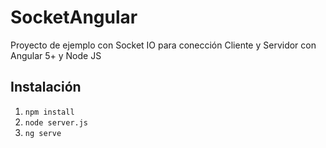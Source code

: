 # SocketAngular

Proyecto de ejemplo con Socket IO para conección Cliente y Servidor con Angular 5+ y Node JS

## Instalación

1. `npm install`
2. `node server.js`
3. `ng serve`
